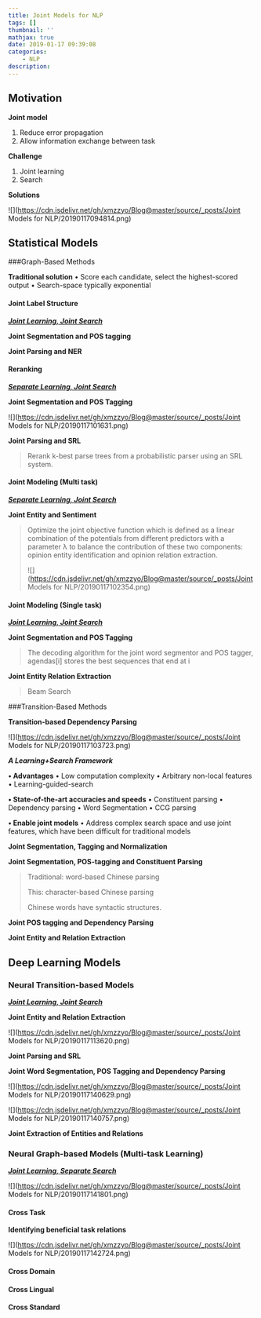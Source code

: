 ```yaml
---
title: Joint Models for NLP
tags: []
thumbnail: ''
mathjax: true
date: 2019-01-17 09:39:08
categories:
	- NLP
description:
---
```


## Motivation

**Joint model**

1. Reduce error propagation
2. Allow information exchange between task

**Challenge**

1. Joint learning
2. Search 

**Solutions**

![](https://cdn.jsdelivr.net/gh/xmzzyo/Blog@master/source/_posts/Joint Models for NLP/20190117094814.png)

## Statistical Models

###Graph-Based Methods

**Traditional solution**
• Score each candidate, select the highest-scored output
• Search-space typically exponential

#### Joint Label Structure

***<u>Joint Learning, Joint Search</u>***

**Joint Segmentation and POS tagging**

**Joint Parsing and NER**

#### Reranking

***<u>Separate Learning, Joint Search</u>***

**Joint Segmentation and POS Tagging**

![](https://cdn.jsdelivr.net/gh/xmzzyo/Blog@master/source/_posts/Joint Models for NLP/20190117101631.png)

**Joint Parsing and SRL**

> Rerank k-best parse trees from a probabilistic parser using an SRL system.

#### Joint Modeling (Multi task)

***<u>Separate Learning, Joint Search</u>***

**Joint Entity and Sentiment**

> Optimize the joint objective function which is defined as a linear combination of the potentials from different predictors with a parameter λ to balance the contribution of these two components: opinion entity identification and opinion relation extraction.
>
> ![](https://cdn.jsdelivr.net/gh/xmzzyo/Blog@master/source/_posts/Joint Models for NLP/20190117102354.png)

#### Joint Modeling (Single task)

***<u>Joint Learning, Joint Search</u>***

**Joint Segmentation and POS Tagging**

> The decoding algorithm for the joint word segmentor and POS tagger, agendas[i] stores the best sequences that end at i

**Joint Entity Relation Extraction**

> Beam Search

###Transition-Based Methods

**Transition-based Dependency Parsing**

![](https://cdn.jsdelivr.net/gh/xmzzyo/Blog@master/source/_posts/Joint Models for NLP/20190117103723.png)

***A Learning+Search Framework***

**• Advantages**
• Low computation complexity
• Arbitrary non-local features
• Learning-guided-search

**• State-of-the-art accuracies and speeds**
• Constituent parsing
• Dependency parsing
• Word Segmentation
• CCG parsing

**• Enable joint models**
• Address complex search space and use joint features, which have been difficult for traditional models

**Joint Segmentation, Tagging and Normalization**

**Joint Segmentation, POS-tagging and Constituent Parsing**

> Traditional: word-based Chinese parsing
>
> This: character-based Chinese parsing
>
> Chinese words have syntactic structures.

**Joint POS tagging and Dependency Parsing**

**Joint Entity and Relation Extraction** 

## Deep Learning Models

### Neural Transition-based Models

***<u>Joint Learning, Joint Search</u>***

**Joint Entity and Relation Extraction** 

![](https://cdn.jsdelivr.net/gh/xmzzyo/Blog@master/source/_posts/Joint Models for NLP/20190117113620.png)

**Joint Parsing and SRL**

**Joint Word Segmentation, POS Tagging and Dependency Parsing**

![](https://cdn.jsdelivr.net/gh/xmzzyo/Blog@master/source/_posts/Joint Models for NLP/20190117140629.png)

![](https://cdn.jsdelivr.net/gh/xmzzyo/Blog@master/source/_posts/Joint Models for NLP/20190117140757.png)

**Joint Extraction of Entities and Relations**

### Neural Graph-based Models (Multi-task Learning)

***<u>Joint Learning, Separate Search</u>***

![](https://cdn.jsdelivr.net/gh/xmzzyo/Blog@master/source/_posts/Joint Models for NLP/20190117141801.png)

#### Cross Task

**Identifying beneficial task relations**

![](https://cdn.jsdelivr.net/gh/xmzzyo/Blog@master/source/_posts/Joint Models for NLP/20190117142724.png)

#### Cross Domain

#### Cross Lingual

#### Cross Standard

